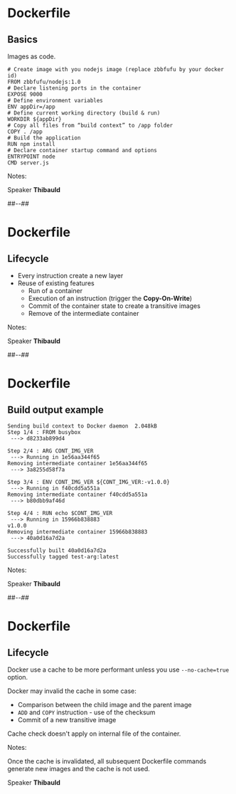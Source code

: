 <!-- .slide: class="with-code" -->

# Dockerfile

## Basics

Images as code.

```Dockerfile[1,2|3,4|5,6|7,8|9,10|11,12|13-15]
# Create image with you nodejs image (replace zbbfufu by your docker id)
FROM zbbfufu/nodejs:1.0
# Declare listening ports in the container
EXPOSE 9000
# Define environment variables
ENV appDir=/app
# Define current working directory (build & run)
WORKDIR ${appDir}
# Copy all files from “build context” to /app folder
COPY . /app
# Build the application
RUN npm install
# Declare container startup command and options
ENTRYPOINT node
CMD server.js
```

Notes:

Speaker **Thibauld**

##--##

# Dockerfile

## Lifecycle

- Every instruction create a new layer 
- Reuse of existing features 
  - Run of a container
  - Execution of an instruction (trigger the **Copy-On-Write**)
  - Commit of the container state to create a transitive images
  - Remove of the intermediate container

Notes:

Speaker **Thibauld**

##--##

# Dockerfile

## Build output example 

```[1-3|5-8|10-13|15-19|21-22]
Sending build context to Docker daemon  2.048kB
Step 1/4 : FROM busybox
 ---> d8233ab899d4

Step 2/4 : ARG CONT_IMG_VER
 ---> Running in 1e56aa344f65
Removing intermediate container 1e56aa344f65
 ---> 3a8255d58f7a

Step 3/4 : ENV CONT_IMG_VER ${CONT_IMG_VER:-v1.0.0}
 ---> Running in f40cdd5a551a
Removing intermediate container f40cdd5a551a
 ---> b80dbb9af46d

Step 4/4 : RUN echo $CONT_IMG_VER
 ---> Running in 15966b838883
v1.0.0
Removing intermediate container 15966b838883
 ---> 40a0d16a7d2a

Successfully built 40a0d16a7d2a
Successfully tagged test-arg:latest
```

Notes:

Speaker **Thibauld**

##--##

# Dockerfile

## Lifecycle

Docker use a cache to be more performant unless you use `--no-cache=true` option.

Docker may invalid the cache in some case:
- Comparison between the child image and the parent image
- `ADD` and `COPY` instruction - use of the checksum
- Commit of a new transitive image

Cache check doesn't apply on internal file of the container.

Notes:

Once the cache is invalidated, all subsequent Dockerfile commands generate new images and the cache is not used.

Speaker **Thibauld**